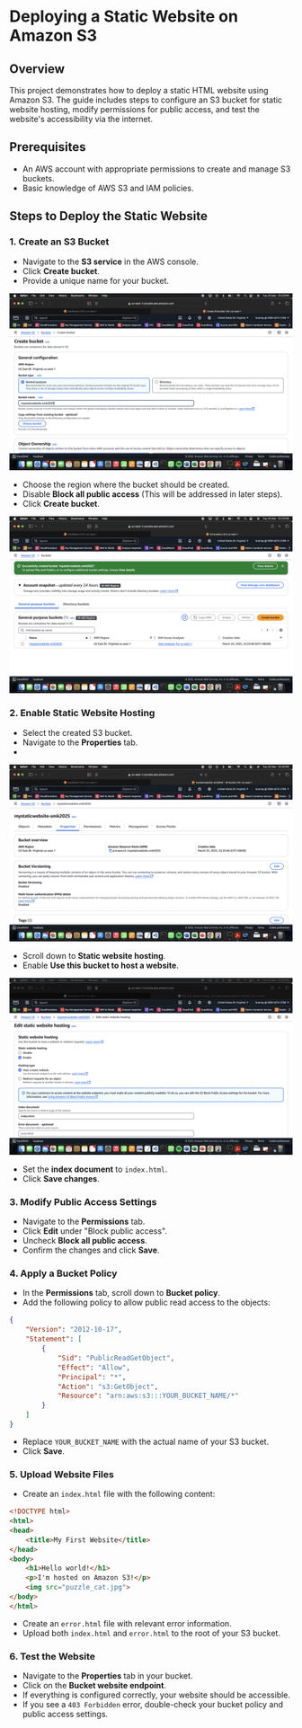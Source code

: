 # Deploying a Static Website on Amazon S3

## Overview
This project demonstrates how to deploy a static HTML website using Amazon S3. The guide includes steps to configure an S3 bucket for static website hosting, modify permissions for public access, and test the website's accessibility via the internet.

## Prerequisites
- An AWS account with appropriate permissions to create and manage S3 buckets.
- Basic knowledge of AWS S3 and IAM policies.

## Steps to Deploy the Static Website

### 1. Create an S3 Bucket
- Navigate to the **S3 service** in the AWS console.
- Click **Create bucket**.
- Provide a unique name for your bucket.

 ![Alt text](createbucket.png)
 
- Choose the region where the bucket should be created.
- Disable **Block all public access** (This will be addressed in later steps).
- Click **Create bucket**.

 ![Alt text](bucket-created.png)
  

### 2. Enable Static Website Hosting
- Select the created S3 bucket.
- Navigate to the **Properties** tab.
- 
![Alt text](properties.png)
  
- Scroll down to **Static website hosting**.
- Enable **Use this bucket to host a website**.

![Alt text](enble-staticwebsite.png)
  
- Set the **index document** to `index.html`.
- Click **Save changes**.

### 3. Modify Public Access Settings
- Navigate to the **Permissions** tab.
- Click **Edit** under "Block public access".
- Uncheck **Block all public access**.
- Confirm the changes and click **Save**.

### 4. Apply a Bucket Policy
- In the **Permissions** tab, scroll down to **Bucket policy**.
- Add the following policy to allow public read access to the objects:

```json
{
    "Version": "2012-10-17",
    "Statement": [
        {
            "Sid": "PublicReadGetObject",
            "Effect": "Allow",
            "Principal": "*",
            "Action": "s3:GetObject",
            "Resource": "arn:aws:s3:::YOUR_BUCKET_NAME/*"
        }
    ]
}
```

- Replace `YOUR_BUCKET_NAME` with the actual name of your S3 bucket.
- Click **Save**.

### 5. Upload Website Files
- Create an `index.html` file with the following content:

```html
<!DOCTYPE html>
<html>
<head>
    <title>My First Website</title>
</head>
<body>
    <h1>Hello world!</h1>
    <p>I'm hosted on Amazon S3!</p>
    <img src="puzzle_cat.jpg">
</body>    
</html>
```

- Create an `error.html` file with relevant error information.
- Upload both `index.html` and `error.html` to the root of your S3 bucket.

### 6. Test the Website
- Navigate to the **Properties** tab in your bucket.
- Click on the **Bucket website endpoint**.
- If everything is configured correctly, your website should be accessible.
- If you see a `403 Forbidden` error, double-check your bucket policy and public access settings.

